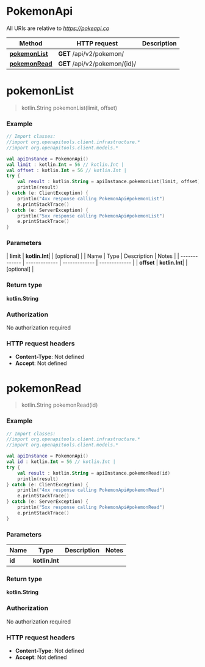 # PokemonApi

All URIs are relative to *https://pokeapi.co*

| Method | HTTP request | Description |
| ------------- | ------------- | ------------- |
| [**pokemonList**](PokemonApi.md#pokemonList) | **GET** /api/v2/pokemon/ |  |
| [**pokemonRead**](PokemonApi.md#pokemonRead) | **GET** /api/v2/pokemon/{id}/ |  |


<a id="pokemonList"></a>
# **pokemonList**
> kotlin.String pokemonList(limit, offset)



### Example
```kotlin
// Import classes:
//import org.openapitools.client.infrastructure.*
//import org.openapitools.client.models.*

val apiInstance = PokemonApi()
val limit : kotlin.Int = 56 // kotlin.Int | 
val offset : kotlin.Int = 56 // kotlin.Int | 
try {
    val result : kotlin.String = apiInstance.pokemonList(limit, offset)
    println(result)
} catch (e: ClientException) {
    println("4xx response calling PokemonApi#pokemonList")
    e.printStackTrace()
} catch (e: ServerException) {
    println("5xx response calling PokemonApi#pokemonList")
    e.printStackTrace()
}
```

### Parameters
| **limit** | **kotlin.Int**|  | [optional] |
| Name | Type | Description  | Notes |
| ------------- | ------------- | ------------- | ------------- |
| **offset** | **kotlin.Int**|  | [optional] |

### Return type

**kotlin.String**

### Authorization

No authorization required

### HTTP request headers

 - **Content-Type**: Not defined
 - **Accept**: Not defined

<a id="pokemonRead"></a>
# **pokemonRead**
> kotlin.String pokemonRead(id)



### Example
```kotlin
// Import classes:
//import org.openapitools.client.infrastructure.*
//import org.openapitools.client.models.*

val apiInstance = PokemonApi()
val id : kotlin.Int = 56 // kotlin.Int | 
try {
    val result : kotlin.String = apiInstance.pokemonRead(id)
    println(result)
} catch (e: ClientException) {
    println("4xx response calling PokemonApi#pokemonRead")
    e.printStackTrace()
} catch (e: ServerException) {
    println("5xx response calling PokemonApi#pokemonRead")
    e.printStackTrace()
}
```

### Parameters
| Name | Type | Description  | Notes |
| ------------- | ------------- | ------------- | ------------- |
| **id** | **kotlin.Int**|  | |

### Return type

**kotlin.String**

### Authorization

No authorization required

### HTTP request headers

 - **Content-Type**: Not defined
 - **Accept**: Not defined

